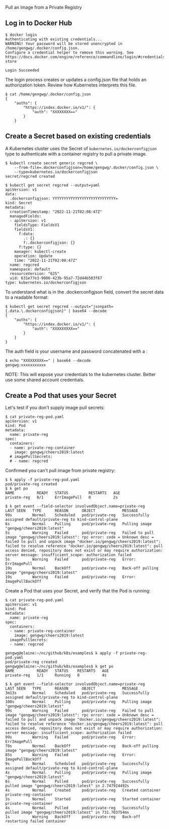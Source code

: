 Pull an Image from a Private Registry

## Log in to Docker Hub

```
$ docker login 
Authenticating with existing credentials...
WARNING! Your password will be stored unencrypted in /home/gengwg/.docker/config.json.
Configure a credential helper to remove this warning. See
https://docs.docker.com/engine/reference/commandline/login/#credentials-store

Login Succeeded
```

The login process creates or updates a config.json file that holds an authorization token. Review how Kubernetes interprets this file.

```
$ cat /home/gengwg/.docker/config.json
{
	"auths": {
		"https://index.docker.io/v1/": {
			"auth": "XXXXXXXX=="
		}
	}
```

## Create a Secret based on existing credentials 

A Kubernetes cluster uses the Secret of `kubernetes.io/dockerconfigjson` type to authenticate with a container registry to pull a private image.

```
$ kubectl create secret generic regcred \
    --from-file=.dockerconfigjson=/home/gengwg/.docker/config.json \
    --type=kubernetes.io/dockerconfigjson
secret/regcred created

$ kubectl get secret regcred --output=yaml
apiVersion: v1
data:
  .dockerconfigjson: YYYYYYYYYYYYYYYYYYYYYYYYYYYY=
kind: Secret
metadata:
  creationTimestamp: "2022-11-21T02:08:47Z"
  managedFields:
  - apiVersion: v1
    fieldsType: FieldsV1
    fieldsV1:
      f:data:
        .: {}
        f:.dockerconfigjson: {}
      f:type: {}
    manager: kubectl-create
    operation: Update
    time: "2022-11-21T02:08:47Z"
  name: regcred
  namespace: default
  resourceVersion: "625"
  uid: 631e77e3-9086-423b-95a7-72d44b583f67
type: kubernetes.io/dockerconfigjson
```

To understand what is in the .dockerconfigjson field, convert the secret data to a readable format:

```
$ kubectl get secret regcred --output="jsonpath={.data.\.dockerconfigjson}" | base64 --decode
{
	"auths": {
		"https://index.docker.io/v1/": {
			"auth": "XXXXXXXXX=="
		}
	}
}
```
The auth field is your username and password concatenated with a :

```
$ echo "XXXXXXXXX==" | base64 --decode
gengwg:xxxxxxxxxxx
```

NOTE: This will expose your credentials to the kubernetes cluster. Better use some shared account credentials.

## Create a Pod that uses your Secret 

Let's test if you don't supply image pull secrets:

```
$ cat private-reg-pod.yaml 
apiVersion: v1
kind: Pod
metadata:
  name: private-reg
spec:
  containers:
  - name: private-reg-container
    image: gengwg/cheers2019:latest
  # imagePullSecrets:
  # - name: regcred
```

Confirmed you can't pull image from private registry:

```
$ k apply -f private-reg-pod.yaml 
pod/private-reg created
$ k get po
NAME          READY   STATUS         RESTARTS   AGE
private-reg   0/1     ErrImagePull   0          2s

$ k get event --field-selector involvedObject.name=private-reg
LAST SEEN   TYPE      REASON      OBJECT            MESSAGE
99s         Normal    Scheduled   pod/private-reg   Successfully assigned default/private-reg to kind-control-plane
6s          Normal    Pulling     pod/private-reg   Pulling image "gengwg/cheers2019:latest"
5s          Warning   Failed      pod/private-reg   Failed to pull image "gengwg/cheers2019:latest": rpc error: code = Unknown desc = failed to pull and unpack image "docker.io/gengwg/cheers2019:latest": failed to resolve reference "docker.io/gengwg/cheers2019:latest": pull access denied, repository does not exist or may require authorization: server message: insufficient_scope: authorization failed
5s          Warning   Failed      pod/private-reg   Error: ErrImagePull
19s         Normal    BackOff     pod/private-reg   Back-off pulling image "gengwg/cheers2019:latest"
19s         Warning   Failed      pod/private-reg   Error: ImagePullBackOff
```

Create a Pod that uses your Secret, and verify that the Pod is running:

```
$ cat private-reg-pod.yaml 
apiVersion: v1
kind: Pod
metadata:
  name: private-reg
spec:
  containers:
  - name: private-reg-container
    image: gengwg/cheers2019:latest
  imagePullSecrets:
  - name: regcred

gengwg@elaine:~/nc/github/k8s/examples$ k apply -f private-reg-pod.yaml 
pod/private-reg created
gengwg@elaine:~/nc/github/k8s/examples$ k get po
NAME          READY   STATUS    RESTARTS   AGE
private-reg   1/1     Running   0          4s

$ k get event --field-selector involvedObject.name=private-reg
LAST SEEN   TYPE      REASON      OBJECT            MESSAGE
3m13s       Normal    Scheduled   pod/private-reg   Successfully assigned default/private-reg to kind-control-plane
100s        Normal    Pulling     pod/private-reg   Pulling image "gengwg/cheers2019:latest"
99s         Warning   Failed      pod/private-reg   Failed to pull image "gengwg/cheers2019:latest": rpc error: code = Unknown desc = failed to pull and unpack image "docker.io/gengwg/cheers2019:latest": failed to resolve reference "docker.io/gengwg/cheers2019:latest": pull access denied, repository does not exist or may require authorization: server message: insufficient_scope: authorization failed
99s         Warning   Failed      pod/private-reg   Error: ErrImagePull
70s         Normal    BackOff     pod/private-reg   Back-off pulling image "gengwg/cheers2019:latest"
85s         Warning   Failed      pod/private-reg   Error: ImagePullBackOff
9s          Normal    Scheduled   pod/private-reg   Successfully assigned default/private-reg to kind-control-plane
4s          Normal    Pulling     pod/private-reg   Pulling image "gengwg/cheers2019:latest"
6s          Normal    Pulled      pod/private-reg   Successfully pulled image "gengwg/cheers2019:latest" in 2.747924492s
4s          Normal    Created     pod/private-reg   Created container private-reg-container
3s          Normal    Started     pod/private-reg   Started container private-reg-container
4s          Normal    Pulled      pod/private-reg   Successfully pulled image "gengwg/cheers2019:latest" in 731.703754ms
1s          Warning   BackOff     pod/private-reg   Back-off restarting failed container
```
